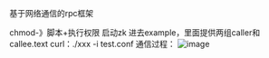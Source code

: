 基于网络通信的rpc框架

chmod-》脚本+执行权限 启动zk 进去example，里面提供两组caller和callee.text curl：./xxx -i test.conf 通信过程：
![image](https://github.com/Xw-oorik/xw-Rpc/assets/117898635/1fda295c-36c6-48e7-80ec-888571d300a4)
